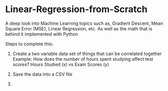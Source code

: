 # Linear-Regression-from-Scratch
A deep look into Machine Learning topics such as, Gradient Descent, Mean Square Error (MSE), Linear Regression, etc. As well as the math that is behind it implemented with Python


Steps to complete this:
  1. Create a two variable data set of things that can be correlated together
       Example: How does the number of hours spent studying affect test scores? Hours Studied (x) vs Exam Scores (y)

  2. Save the data into a CSV file
  3. 
  
